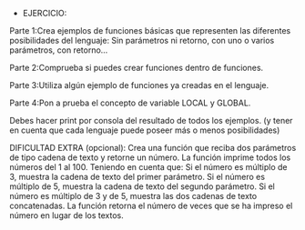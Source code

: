 - EJERCICIO:

Parte 1:Crea ejemplos de funciones básicas que representen las diferentes posibilidades del lenguaje:
Sin parámetros ni retorno, con uno o varios parámetros, con retorno...

Parte 2:Comprueba si puedes crear funciones dentro de funciones.

Parte 3:Utiliza algún ejemplo de funciones ya creadas en el lenguaje.

Parte 4:Pon a prueba el concepto de variable LOCAL y GLOBAL.

Debes hacer print por consola del resultado de todos los ejemplos.
(y tener en cuenta que cada lenguaje puede poseer más o menos posibilidades)

DIFICULTAD EXTRA (opcional):
Crea una función que reciba dos parámetros de tipo cadena de texto y retorne un número.
La función imprime todos los números del 1 al 100. Teniendo en cuenta que:
Si el número es múltiplo de 3, muestra la cadena de texto del primer parámetro.
Si el número es múltiplo de 5, muestra la cadena de texto del segundo parámetro.
Si el número es múltiplo de 3 y de 5, muestra las dos cadenas de texto concatenadas.
La función retorna el número de veces que se ha impreso el número en lugar de los textos.
